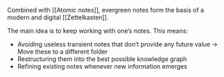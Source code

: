 Combined with [[Atomic notes]], evergreen notes form the basis of a modern and digital [[Zettelkasten]].

The main idea is to keep working with one’s notes. This means:

- Avoiding useless transient notes that don’t provide any future value -> Move these to a different folder
- Restructuring them into the best possible knowledge graph
- Refining existing notes whenever new information emerges
